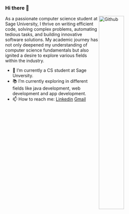 ### Hi there 👋
 <img width="40%" align="right" alt="Github" src="https://i.ibb.co/z8Qqf9W/sapiens.png"/>
 <!--<img width="45%" align="right" alt="Github" src="https://i.ibb.co/0X4XqkM/man-works-computer-illustration-333239-259-removebg-preview.png" /> -->
As a passionate computer science student at Sage University, I thrive on writing efficient code, solving complex problems, automating tedious tasks, and building innovative software solutions. My academic journey has not only deepened my understanding of computer science fundamentals but also ignited a desire to explore various fields within the industry.


- 🔭 I’m currently a CS student at Sage Unversity.
- 📚 I’m currently exploring in different fields like java development, web development and app development.
- 📫 How to reach me: [Linkedin](https://www.linkedin.com/in/sanskar-gupta-317482250) [Gmail](mailto:sanskarg106@gmail.com)
<!-- - 👯 I’m looking for a software development internship. -->
<!-- - [![GitHub Streak](https://github-readme-streak-stats.herokuapp.com?user=sanskargupta12&theme=vue-dark&date_format=M%20j%5B%2C%20Y%5D)](https://git.io/streak-stats)-->

